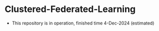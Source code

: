 # Clustered-Federated-Learning

- This repository is in operation, finished time 4-Dec-2024 (estimated)

